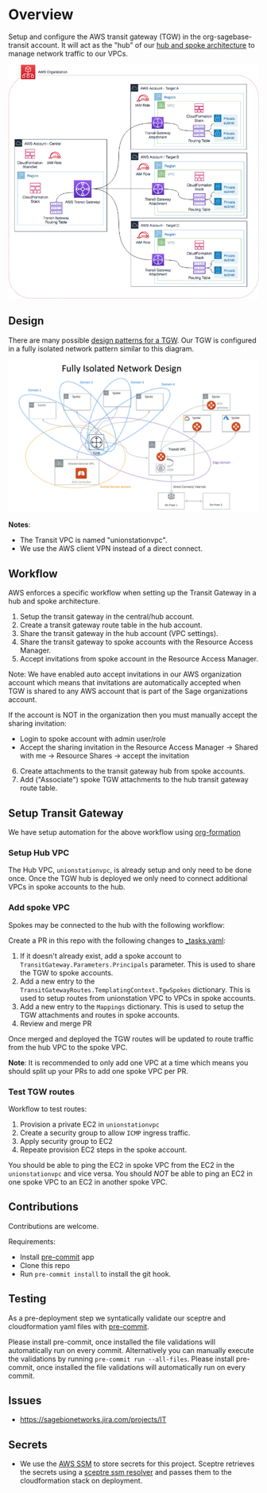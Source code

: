 # Overview
Setup and configure the AWS transit gateway (TGW) in the org-sagebase-transit account.
It will act as the "hub" of our [hub and spoke architecture][1] to manage network
traffic to our VPCs.

![alt text][architecture]

## Design
There are many possible [design patterns for a TGW][2].  Our TGW is configured in a fully
isolated network pattern similar to this diagram.

![alt text][fully_isolated_network_design]

__Notes__:
* The Transit VPC is named "unionstationvpc".
* We use the AWS client VPN instead of a direct connect.


## Workflow
AWS enforces a specific workflow when setting up the Transit Gateway in a hub
and spoke architecture.

1. Setup the transit gateway in the central/hub account.
2. Create a transit gateway route table in the hub account.
3. Share the transit gateway in the hub account (VPC settings).
4. Share the transit gateway to spoke accounts with the Resource Access Manager.
5. Accept invitations from spoke account in the Resource Access Manager.

Note: We have enabled auto accept invitations in our AWS organization account which
means that invitations are automatically accepted when TGW is shared to any AWS account
that is part of the Sage organizations account.

If the account is NOT in the organization then you must manually accept the sharing invitation:
* Login to spoke account with admin user/role
* Accept the sharing invitation in the Resource Access Manager -> Shared with me ->
Resource Shares -> accept the invitation

6. Create attachments to the transit gateway hub from spoke accounts.
7. Add ("Associate") spoke TGW attachments to the hub transit gateway route table.

## Setup Transit Gateway
We have setup automation for the above workflow using [org-formation][3]

### Setup Hub VPC
The Hub VPC, `unionstationvpc`, is already setup and only need to be done once.
Once the TGW hub is deployed we only need to connect additional VPCs in spoke accounts
to the hub.

### Add spoke VPC
Spokes may be connected to the hub with the following workflow:

Create a PR in this repo with the following changes to [_tasks.yaml](_tasks.yaml):
1. If it doesn't already exist, add a spoke account to `TransitGateway.Parameters.Principals` parameter.
This is used to share the TGW to spoke accounts.
2. Add a new entry to the `TransitGatewayRoutes.TemplatingContext.TgwSpokes` dictionary.
This is used to setup routes from unionstation VPC to VPCs in spoke accounts.
3. Add a new entry to the `Mappings` dictionary.  This is used to setup the TGW attachments
and routes in spoke accounts.
4. Review and merge PR

Once merged and deployed the TGW routes will be updated to route traffic from the
hub VPC to the spoke VPC.

__Note__: It is recommended to only add one VPC at a time which means you should split up your PRs to add one spoke VPC per PR.

### Test TGW routes

Workflow to test routes:
1. Provision a private EC2 in `unionstationvpc`
2. Create a security group to allow `ICMP` ingress traffic.
3. Apply security group to EC2
4. Repeate provision EC2 steps in the spoke account.

You should be able to ping the EC2 in spoke VPC from the EC2 in the `unionstationvpc` and vice versa.
You should *NOT* be able to ping an EC2 in one spoke VPC to an EC2 in another spoke VPC.

## Contributions
Contributions are welcome.

Requirements:
* Install [pre-commit](https://pre-commit.com/#install) app
* Clone this repo
* Run `pre-commit install` to install the git hook.

## Testing
As a pre-deployment step we syntatically validate our sceptre and
cloudformation yaml files with [pre-commit](https://pre-commit.com).

Please install pre-commit, once installed the file validations will
automatically run on every commit.  Alternatively you can manually
execute the validations by running `pre-commit run --all-files`.
Please install pre-commit, once installed the file validations will
automatically run on every commit.

## Issues
* https://sagebionetworks.jira.com/projects/IT

## Secrets
* We use the [AWS SSM](https://docs.aws.amazon.com/systems-manager/latest/userguide/systems-manager-paramstore.html)
to store secrets for this project.  Sceptre retrieves the secrets using
a [sceptre ssm resolver](https://github.com/cloudreach/sceptre/tree/v1/contrib/ssm-resolver)
and passes them to the cloudformation stack on deployment.


[architecture]: transit-gateway-arch.png "hub and spoke architecture"
[fully_isolated_network_design]: fully_isolated_network_design.png  "fully isolated network design"
[1]: https://aws.amazon.com/blogs/networking-and-content-delivery/automating-aws-transit-gateway-attachments-to-a-transit-gateway-in-a-central-account        "hub and spoke architecture"
[2]: https://docs.aviatrix.com/HowTos/tgw_design_patterns.html "tgw design patterns"
[3]: https://github.com/org-formation/org-formation-cli "org-formation"
